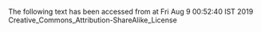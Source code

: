 The following text has been accessed from at Fri Aug 9 00:52:40 IST 2019
Creative_Commons_Attribution-ShareAlike_License
